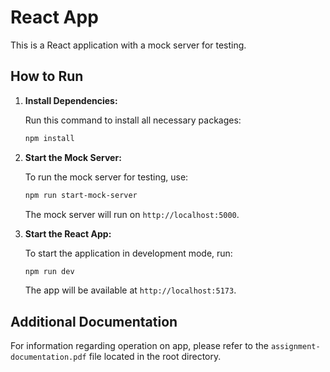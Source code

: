 # React App

This is a React application with a mock server for testing.

## How to Run

1. **Install Dependencies:**

   Run this command to install all necessary packages:

   ```bash
   npm install
   ```

2. **Start the Mock Server:**

   To run the mock server for testing, use:

   ```bash
   npm run start-mock-server
   ```

   The mock server will run on `http://localhost:5000`.

3. **Start the React App:**

   To start the application in development mode, run:

   ```bash
   npm run dev
   ```

   The app will be available at `http://localhost:5173`.

## Additional Documentation

For information regarding operation on app, please refer to the `assignment-documentation.pdf` file located in the root directory.
